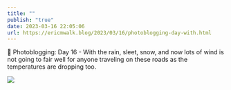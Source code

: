 ```yaml
---
title: ""
publish: "true"
date: 2023-03-16 22:05:06
url: https://ericmwalk.blog/2023/03/16/photoblogging-day-with.html
---
```


📸 Photoblogging: Day 16 - With the rain, sleet, snow, and now lots of wind is not going to fair well for anyone traveling on these roads as the temperatures are dropping too.


![](https://ericmwalk.blog/uploads/2023/1721b692ae.jpg)